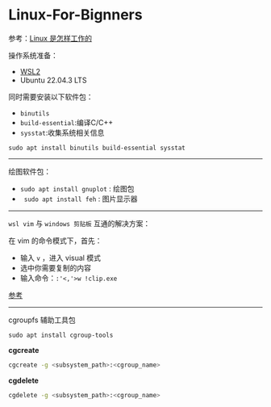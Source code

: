 # Linux-For-Bignners

参考：[Linux 是怎样工作的](https://book.douban.com/subject/35768243/?from=tag)

操作系统准备：
* [WSL2](https://learn.microsoft.com/zh-cn/windows/wsl/install-manual#step-4---download-the-linux-kernel-update-package)
* Ubuntu 22.04.3 LTS

同时需要安装以下软件包：

* `binutils`
* `build-essential`:编译C/C++
* `sysstat`:收集系统相关信息

``
sudo apt install binutils build-essential sysstat
``

---

绘图软件包：

* `sudo apt install gnuplot` : 绘图包
* ` sudo apt install feh` : 图片显示器

---

`wsl vim` 与 `windows 剪贴板` 互通的解决方案：

在 vim 的命令模式下，首先：

* 输入 `v` ，进入 visual 模式
* 选中你需要复制的内容
* 输入命令：`:'<,'>w !clip.exe`

[参考](https://blog.csdn.net/AngelLover2017/article/details/122072001)

---

cgroupfs 辅助工具包

`sudo apt install cgroup-tools` 

**cgcreate**

```bash
cgcreate -g <subsystem_path>:<cgroup_name>
```

**cgdelete**

```bash
cgdelete -g <subsystem_path>:<cgroup_name>
```

